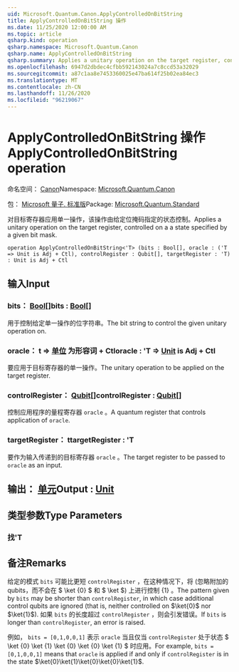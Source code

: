 ```yaml
---
uid: Microsoft.Quantum.Canon.ApplyControlledOnBitString
title: ApplyControlledOnBitString 操作
ms.date: 11/25/2020 12:00:00 AM
ms.topic: article
qsharp.kind: operation
qsharp.namespace: Microsoft.Quantum.Canon
qsharp.name: ApplyControlledOnBitString
qsharp.summary: Applies a unitary operation on the target register, controlled on a a state specified by a given bit mask.
ms.openlocfilehash: 6947d2dbdec4cfbb592143024a7c8ccd53a32029
ms.sourcegitcommit: a87c1aa8e7453360025e47ba614f25b02ea84ec3
ms.translationtype: MT
ms.contentlocale: zh-CN
ms.lasthandoff: 11/26/2020
ms.locfileid: "96219067"
---
```

# <a name="applycontrolledonbitstring-operation"></a><span data-ttu-id="eb29b-102">ApplyControlledOnBitString 操作</span><span class="sxs-lookup"><span data-stu-id="eb29b-102">ApplyControlledOnBitString operation</span></span>

<span data-ttu-id="eb29b-103">命名空间： [Canon](xref:Microsoft.Quantum.Canon)</span><span class="sxs-lookup"><span data-stu-id="eb29b-103">Namespace: [Microsoft.Quantum.Canon](xref:Microsoft.Quantum.Canon)</span></span>

<span data-ttu-id="eb29b-104">包： [Microsoft 量子. 标准版](https://nuget.org/packages/Microsoft.Quantum.Standard)</span><span class="sxs-lookup"><span data-stu-id="eb29b-104">Package: [Microsoft.Quantum.Standard](https://nuget.org/packages/Microsoft.Quantum.Standard)</span></span>


<span data-ttu-id="eb29b-105">对目标寄存器应用单一操作，该操作由给定位掩码指定的状态控制。</span><span class="sxs-lookup"><span data-stu-id="eb29b-105">Applies a unitary operation on the target register, controlled on a a state specified by a given bit mask.</span></span>

```qsharp
operation ApplyControlledOnBitString<'T> (bits : Bool[], oracle : ('T => Unit is Adj + Ctl), controlRegister : Qubit[], targetRegister : 'T) : Unit is Adj + Ctl
```


## <a name="input"></a><span data-ttu-id="eb29b-106">输入</span><span class="sxs-lookup"><span data-stu-id="eb29b-106">Input</span></span>

### <a name="bits--bool"></a><span data-ttu-id="eb29b-107">bits： [Bool](xref:microsoft.quantum.lang-ref.bool)[]</span><span class="sxs-lookup"><span data-stu-id="eb29b-107">bits : [Bool](xref:microsoft.quantum.lang-ref.bool)[]</span></span>

<span data-ttu-id="eb29b-108">用于控制给定单一操作的位字符串。</span><span class="sxs-lookup"><span data-stu-id="eb29b-108">The bit string to control the given unitary operation on.</span></span>


### <a name="oracle--t--unit--is-adj--ctl"></a><span data-ttu-id="eb29b-109">oracle： t => [单位](xref:microsoft.quantum.lang-ref.unit)  为形容词 + Ctl</span><span class="sxs-lookup"><span data-stu-id="eb29b-109">oracle : 'T => [Unit](xref:microsoft.quantum.lang-ref.unit)  is Adj + Ctl</span></span>

<span data-ttu-id="eb29b-110">要应用于目标寄存器的单一操作。</span><span class="sxs-lookup"><span data-stu-id="eb29b-110">The unitary operation to be applied on the target register.</span></span>


### <a name="controlregister--qubit"></a><span data-ttu-id="eb29b-111">controlRegister： [Qubit](xref:microsoft.quantum.lang-ref.qubit)[]</span><span class="sxs-lookup"><span data-stu-id="eb29b-111">controlRegister : [Qubit](xref:microsoft.quantum.lang-ref.qubit)[]</span></span>

<span data-ttu-id="eb29b-112">控制应用程序的量程寄存器 `oracle` 。</span><span class="sxs-lookup"><span data-stu-id="eb29b-112">A quantum register that controls application of `oracle`.</span></span>


### <a name="targetregister--t"></a><span data-ttu-id="eb29b-113">targetRegister： t</span><span class="sxs-lookup"><span data-stu-id="eb29b-113">targetRegister : 'T</span></span>

<span data-ttu-id="eb29b-114">要作为输入传递到的目标寄存器 `oracle` 。</span><span class="sxs-lookup"><span data-stu-id="eb29b-114">The target register to be passed to `oracle` as an input.</span></span>



## <a name="output--unit"></a><span data-ttu-id="eb29b-115">输出： [单元](xref:microsoft.quantum.lang-ref.unit)</span><span class="sxs-lookup"><span data-stu-id="eb29b-115">Output : [Unit](xref:microsoft.quantum.lang-ref.unit)</span></span>



## <a name="type-parameters"></a><span data-ttu-id="eb29b-116">类型参数</span><span class="sxs-lookup"><span data-stu-id="eb29b-116">Type Parameters</span></span>

### <a name="t"></a><span data-ttu-id="eb29b-117">找</span><span class="sxs-lookup"><span data-stu-id="eb29b-117">'T</span></span>



## <a name="remarks"></a><span data-ttu-id="eb29b-118">备注</span><span class="sxs-lookup"><span data-stu-id="eb29b-118">Remarks</span></span>

<span data-ttu-id="eb29b-119">给定的模式 `bits` 可能比更短 `controlRegister` ，在这种情况下，将 (忽略附加的 qubits，而不会在 $ \ket {0} $ 和 $ \ket $) 上进行控制 {1} 。</span><span class="sxs-lookup"><span data-stu-id="eb29b-119">The pattern given by `bits` may be shorter than `controlRegister`, in which case additional control qubits are ignored (that is, neither controlled on $\ket{0}$ nor $\ket{1}$).</span></span>
<span data-ttu-id="eb29b-120">如果 `bits` 的长度超过 `controlRegister` ，则会引发错误。</span><span class="sxs-lookup"><span data-stu-id="eb29b-120">If `bits` is longer than `controlRegister`, an error is raised.</span></span>

<span data-ttu-id="eb29b-121">例如， `bits = [0,1,0,0,1]` 表示 `oracle` 当且仅当 `controlRegister` 处于状态 $ \ket {0} \ket {1} \ket {0} \ket {0} \ket {1} $ 时应用。</span><span class="sxs-lookup"><span data-stu-id="eb29b-121">For example, `bits = [0,1,0,0,1]` means that `oracle` is applied if and only if `controlRegister` is in the state $\ket{0}\ket{1}\ket{0}\ket{0}\ket{1}$.</span></span>